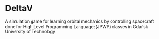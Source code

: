 # DeltaV
A simulation game for learning orbital mechanics by controlling spacecraft done for High Level Programming Languages(JPWP) classes in Gdańsk University of Technology
